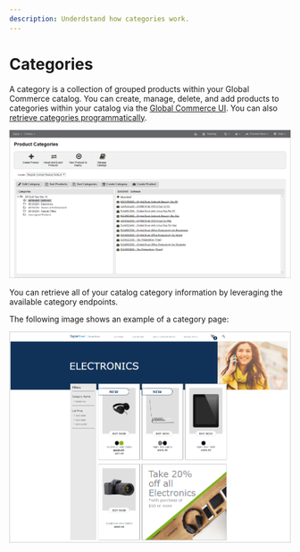 ```yaml
---
description: Underdstand how categories work.
---
```


# Categories

A category is a collection of grouped products within your Global Commerce catalog. You can create, manage, delete, and add products to categories within your catalog via the [Global Commerce UI](https://gc.digitalriver.com/gc/ent/login.do). You can also [retrieve categories programmatically](../../../../shopper-apis/product-discovery/categories.md).

![](<../../../../.gitbook/assets/product-categories (1).png>)

You can retrieve all of your catalog category information by leveraging the available category endpoints.

The following image shows an example of a category page:

![](<../../../../.gitbook/assets/category-example (1).png>)

